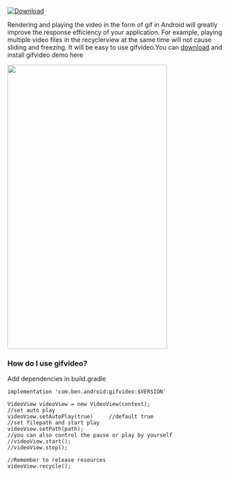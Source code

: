 [ ![Download](https://api.bintray.com/packages/zhangchuan622/maven/gifvideo/images/download.svg?version=0.3.1) ](https://bintray.com/zhangchuan622/maven/gifvideo/0.3.1/link)

Rendering and playing the video in the form of gif in Android will greatly improve the response efficiency of your application. For example, playing multiple video files in the recyclerview at the same time will not cause sliding and freezing. It will be easy to use gifvideo.You can [download](https://github.com/ben622/GifVideo/releases) and install gifvideo demo here

<img src="./screenshots/SVID_20201211_150841_1.gif" width="360px" height="640px"/>

### How do I use gifvideo?
Add dependencies in build.gradle

```
implementation 'com.ben.android:gifvideo:$VERSION'
```

```
VideoView videoView = new VideoView(context);
//set auto play
videoView.setAutoPlay(true)     //default true
//set filepath and start play
videoView.setPath(path);
//you can also control the pause or play by yourself
//videoView.start();
//videoView.stop();

//Remember to release resources
videoView.recycle();

```